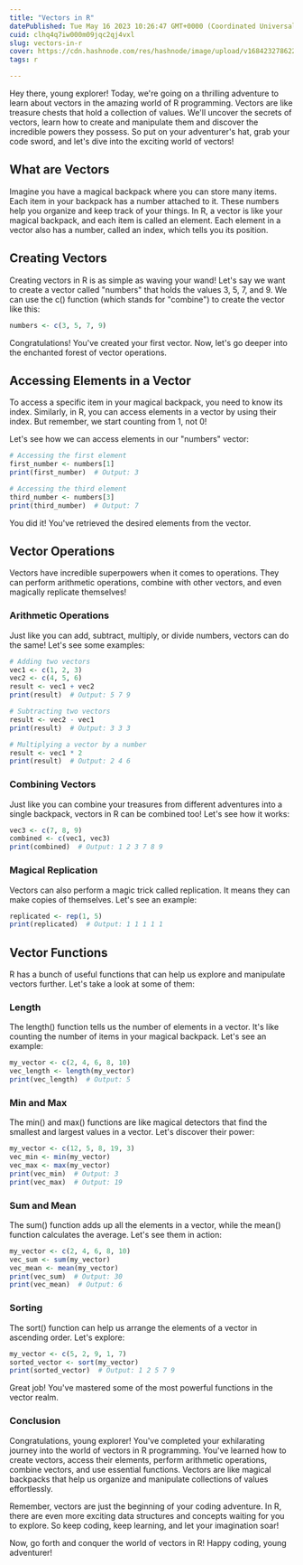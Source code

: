 ```yaml
---
title: "Vectors in R"
datePublished: Tue May 16 2023 10:26:47 GMT+0000 (Coordinated Universal Time)
cuid: clhq4q7iw000m09jqc2qj4vxl
slug: vectors-in-r
cover: https://cdn.hashnode.com/res/hashnode/image/upload/v1684232786224/3c41283c-8bb0-406a-8874-16bda745ddd5.png
tags: r

---
```


Hey there, young explorer! Today, we're going on a thrilling adventure to learn about vectors in the amazing world of R programming. Vectors are like treasure chests that hold a collection of values. We'll uncover the secrets of vectors, learn how to create and manipulate them and discover the incredible powers they possess. So put on your adventurer's hat, grab your code sword, and let's dive into the exciting world of vectors!

## What are Vectors

Imagine you have a magical backpack where you can store many items. Each item in your backpack has a number attached to it. These numbers help you organize and keep track of your things. In R, a vector is like your magical backpack, and each item is called an element. Each element in a vector also has a number, called an index, which tells you its position.

## Creating Vectors

Creating vectors in R is as simple as waving your wand! Let's say we want to create a vector called "numbers" that holds the values 3, 5, 7, and 9. We can use the c() function (which stands for "combine") to create the vector like this:

```r
numbers <- c(3, 5, 7, 9)
```

Congratulations! You've created your first vector. Now, let's go deeper into the enchanted forest of vector operations.

## Accessing Elements in a Vector

To access a specific item in your magical backpack, you need to know its index. Similarly, in R, you can access elements in a vector by using their index. But remember, we start counting from 1, not 0!

Let's see how we can access elements in our "numbers" vector:

```r
# Accessing the first element
first_number <- numbers[1]
print(first_number)  # Output: 3

# Accessing the third element
third_number <- numbers[3]
print(third_number)  # Output: 7
```

You did it! You've retrieved the desired elements from the vector.

## Vector Operations

Vectors have incredible superpowers when it comes to operations. They can perform arithmetic operations, combine with other vectors, and even magically replicate themselves!

### Arithmetic Operations

Just like you can add, subtract, multiply, or divide numbers, vectors can do the same! Let's see some examples:

```r
# Adding two vectors
vec1 <- c(1, 2, 3)
vec2 <- c(4, 5, 6)
result <- vec1 + vec2
print(result)  # Output: 5 7 9

# Subtracting two vectors
result <- vec2 - vec1
print(result)  # Output: 3 3 3

# Multiplying a vector by a number
result <- vec1 * 2
print(result)  # Output: 2 4 6
```

### Combining Vectors

Just like you can combine your treasures from different adventures into a single backpack, vectors in R can be combined too! Let's see how it works:

```r
vec3 <- c(7, 8, 9)
combined <- c(vec1, vec3)
print(combined)  # Output: 1 2 3 7 8 9
```

### Magical Replication

Vectors can also perform a magic trick called replication. It means they can make copies of themselves. Let's see an example:

```r
replicated <- rep(1, 5)
print(replicated)  # Output: 1 1 1 1 1
```

## Vector Functions

R has a bunch of useful functions that can help us explore and manipulate vectors further. Let's take a look at some of them:

### Length

The length() function tells us the number of elements in a vector. It's like counting the number of items in your magical backpack. Let's see an example:

```r
my_vector <- c(2, 4, 6, 8, 10)
vec_length <- length(my_vector)
print(vec_length)  # Output: 5
```

### Min and Max

The min() and max() functions are like magical detectors that find the smallest and largest values in a vector. Let's discover their power:

```r
my_vector <- c(12, 5, 8, 19, 3)
vec_min <- min(my_vector)
vec_max <- max(my_vector)
print(vec_min)  # Output: 3
print(vec_max)  # Output: 19
```

### Sum and Mean

The sum() function adds up all the elements in a vector, while the mean() function calculates the average. Let's see them in action:

```r
my_vector <- c(2, 4, 6, 8, 10)
vec_sum <- sum(my_vector)
vec_mean <- mean(my_vector)
print(vec_sum)  # Output: 30
print(vec_mean)  # Output: 6
```

### Sorting

The sort() function can help us arrange the elements of a vector in ascending order. Let's explore:

```r
my_vector <- c(5, 2, 9, 1, 7)
sorted_vector <- sort(my_vector)
print(sorted_vector)  # Output: 1 2 5 7 9
```

Great job! You've mastered some of the most powerful functions in the vector realm.

### Conclusion

Congratulations, young explorer! You've completed your exhilarating journey into the world of vectors in R programming. You've learned how to create vectors, access their elements, perform arithmetic operations, combine vectors, and use essential functions. Vectors are like magical backpacks that help us organize and manipulate collections of values effortlessly.

Remember, vectors are just the beginning of your coding adventure. In R, there are even more exciting data structures and concepts waiting for you to explore. So keep coding, keep learning, and let your imagination soar!

Now, go forth and conquer the world of vectors in R! Happy coding, young adventurer!